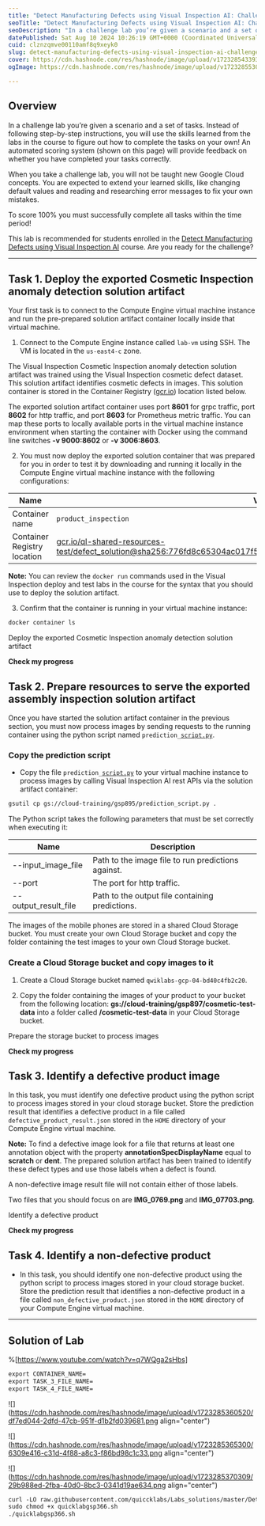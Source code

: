 ```yaml
---
title: "Detect Manufacturing Defects using Visual Inspection AI: Challenge Lab - GSP366"
seoTitle: "Detect Manufacturing Defects using Visual Inspection AI: Challenge Lab"
seoDescription: "In a challenge lab you’re given a scenario and a set of tasks. Instead of following step-by-step instructions, you will use the skills learned from the labs"
datePublished: Sat Aug 10 2024 10:26:19 GMT+0000 (Coordinated Universal Time)
cuid: clznzqmve00110amf8q9xeyk0
slug: detect-manufacturing-defects-using-visual-inspection-ai-challenge-lab-gsp366
cover: https://cdn.hashnode.com/res/hashnode/image/upload/v1723285433932/353c5524-2665-4a8f-a8ea-7868afaf8867.png
ogImage: https://cdn.hashnode.com/res/hashnode/image/upload/v1723285530928/c5828ce3-a966-4096-8435-82ad71f96779.png

---
```


## **Overview**

In a challenge lab you’re given a scenario and a set of tasks. Instead of following step-by-step instructions, you will use the skills learned from the labs in the course to figure out how to complete the tasks on your own! An automated scoring system (shown on this page) will provide feedback on whether you have completed your tasks correctly.

When you take a challenge lab, you will not be taught new Google Cloud concepts. You are expected to extend your learned skills, like changing default values and reading and researching error messages to fix your own mistakes.

To score 100% you must successfully complete all tasks within the time period!

This lab is recommended for students enrolled in the [Detect Manufacturing Defects using Visual Inspection AI](https://www.cloudskillsboost.google/course_templates/644) course. Are you ready for the challenge?

---

## **Task 1. Deploy the exported Cosmetic Inspection anomaly detection solution artifact**

Your first task is to connect to the Compute Engine virtual machine instance and run the pre-prepared solution artifact container locally inside that virtual machine.

1. Connect to the Compute Engine instance called `lab-vm` using SSH. The VM is located in the `us-east4-c` zone.
    

The Visual Inspection Cosmetic Inspection anomaly detection solution artifact was trained using the Visual Inspection cosmetic defect dataset. This solution artifact identifies cosmetic defects in images. This solution container is stored in the Container Registry ([gcr.io](http://gcr.io)) location listed below.

The exported solution artifact container uses port **8601** for grpc traffic, port **8602** for http traffic, and port **8603** for Prometheus metric traffic. You can map these ports to locally available ports in the virtual machine instance environment when starting the container with Docker using the command line switches **\-v 9000:8602** or **\-v 3006:8603**.

2. You must now deploy the exported solution container that was prepared for you in order to test it by downloading and running it locally in the Compute Engine virtual machine instance with the following configurations:
    

| **Name** | **Value** |
| --- | --- |
| Container name | `product_inspection` |
| Container Registry location | [gcr.io/ql-shared-resources-test/defect\_solution@sha256:776fd8c65304ac017f5b9a986a1b8189695b7abbff6aa0e4ef693c46c7122f4c](http://gcr.io/ql-shared-resources-test/defect_solution@sha256:776fd8c65304ac017f5b9a986a1b8189695b7abbff6aa0e4ef693c46c7122f4c) |

**Note:** You can review the `docker run` commands used in the Visual Inspection deploy and test labs in the course for the syntax that you should use to deploy the solution artifact.

3. Confirm that the container is running in your virtual machine instance:
    

```apache
docker container ls
```

Deploy the exported Cosmetic Inspection anomaly detection solution artifact

**Check my progress**

## **Task 2. Prepare resources to serve the exported assembly inspection solution artifact**

Once you have started the solution artifact container in the previous section, you must now process images by sending requests to the running container using the python script named `prediction_`[`script.py`](http://script.py).

### Copy the prediction script

* Copy the file `prediction_`[`script.py`](http://script.py) to your virtual machine instance to process images by calling Visual Inspection AI rest APIs via the solution artifact container:
    

```apache
gsutil cp gs://cloud-training/gsp895/prediction_script.py .
```

The Python script takes the following parameters that must be set correctly when executing it:

| **Name** | **Description** |
| --- | --- |
| \--input\_image\_file | Path to the image file to run predictions against. |
| \--port | The port for http traffic. |
| \--output\_result\_file | Path to the output file containing predictions. |

The images of the mobile phones are stored in a shared Cloud Storage bucket. You must create your own Cloud Storage bucket and copy the folder containing the test images to your own Cloud Storage bucket.

### Create a Cloud Storage bucket and copy images to it

1. Create a Cloud Storage bucket named `qwiklabs-gcp-04-bd40c4fb2c20`.
    
2. Copy the folder containing the images of your product to your bucket from the following location: **gs://cloud-training/gsp897/cosmetic-test-data** into a folder called **/cosmetic-test-data** in your Cloud Storage bucket.
    

Prepare the storage bucket to process images

**Check my progress**

## **Task 3. Identify a defective product image**

In this task, you must identify one defective product using the python script to process images stored in your cloud storage bucket. Store the prediction result that identifies a defective product in a file called `defective_product_result.json` stored in the `HOME` directory of your Compute Engine virtual machine.

**Note:** To find a defective image look for a file that returns at least one annotation object with the property **annotationSpecDisplayName** equal to **scratch** or **dent**. The prepared solution artifact has been trained to identify these defect types and use those labels when a defect is found.

A non-defective image result file will not contain either of those labels.

Two files that you should focus on are **IMG\_0769.png** and **IMG\_07703.png**.

Identify a defective product

**Check my progress**

## **Task 4. Identify a non-defective product**

* In this task, you should identify one non-defective product using the python script to process images stored in your cloud storage bucket. Store the prediction result that identifies a non-defective product in a file called `non_defective_product.json` stored in the `HOME` directory of your Compute Engine virtual machine.
    

---

## Solution of Lab

%[https://www.youtube.com/watch?v=q7WQga2sHbs] 

```apache
export CONTAINER_NAME=
export TASK_3_FILE_NAME=
export TASK_4_FILE_NAME=
```

![](https://cdn.hashnode.com/res/hashnode/image/upload/v1723285360520/df7ed044-2dfd-47cb-951f-d1b2fd039681.png align="center")

![](https://cdn.hashnode.com/res/hashnode/image/upload/v1723285365300/6309e416-c31d-4f88-a8c3-f86bd98c1c33.png align="center")

![](https://cdn.hashnode.com/res/hashnode/image/upload/v1723285370309/29b988ed-2fba-40d0-8bc3-0341d19ae634.png align="center")

```apache
curl -LO raw.githubusercontent.com/quiccklabs/Labs_solutions/master/Detect%20Manufacturing%20Defects%20using%20Visual%20Inspection%20AI%20Challenge%20Lab/quicklabgsp366.sh
sudo chmod +x quicklabgsp366.sh
./quicklabgsp366.sh
```